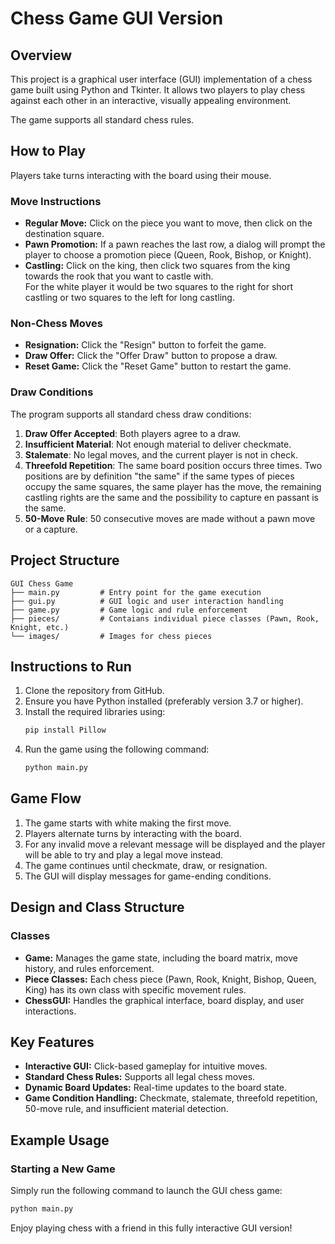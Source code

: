 # Chess Game GUI Version

## Overview

This project is a graphical user interface (GUI) implementation of a chess game built using Python and Tkinter. It allows two players to play chess against each other in an interactive, visually appealing environment.

The game supports all standard chess rules.

## How to Play

Players take turns interacting with the board using their mouse.

### Move Instructions

- **Regular Move:** Click on the piece you want to move, then click on the destination square.
- **Pawn Promotion:** If a pawn reaches the last row, a dialog will prompt the player to choose a promotion piece (Queen, Rook, Bishop, or Knight).
- **Castling:** Click on the king, then click two squares from the king towards the rook that you want to castle with. <br/>
  For the white player it would be two squares to the right for short castling or two squares to the left for long castling.

### Non-Chess Moves

- **Resignation:** Click the "Resign" button to forfeit the game.
- **Draw Offer:** Click the "Offer Draw" button to propose a draw.
- **Reset Game:** Click the "Reset Game" button to restart the game.

### Draw Conditions 

The program supports all standard chess draw conditions:

1. **Draw Offer Accepted**: Both players agree to a draw.
2. **Insufficient Material**: Not enough material to deliver checkmate.
3. **Stalemate**: No legal moves, and the current player is not in check.
4. **Threefold Repetition**: The same board position occurs three times. Two positions are by definition "the same" if the same types of pieces occupy the same squares, the same player has the move, the remaining castling rights are the same and the possibility to capture en passant is the same.
5. **50-Move Rule**: 50 consecutive moves are made without a pawn move or a capture.


## Project Structure

```
GUI Chess Game
├── main.py         # Entry point for the game execution
├── gui.py          # GUI logic and user interaction handling
├── game.py         # Game logic and rule enforcement
├── pieces/         # Contaians individual piece classes (Pawn, Rook, Knight, etc.)
└── images/         # Images for chess pieces
```

## Instructions to Run

1. Clone the repository from GitHub.
2. Ensure you have Python installed (preferably version 3.7 or higher).
3. Install the required libraries using:
   ```bash
   pip install Pillow
   ```
4. Run the game using the following command:
   ```bash
   python main.py
   ```

## Game Flow

1. The game starts with white making the first move.
2. Players alternate turns by interacting with the board.
3. For any invalid move a relevant message will be displayed and the player will be able to try and play a legal move instead.
4. The game continues until checkmate, draw, or resignation.
5. The GUI will display messages for game-ending conditions.

## Design and Class Structure

### Classes

- **Game:** Manages the game state, including the board matrix, move history, and rules enforcement.
- **Piece Classes:** Each chess piece (Pawn, Rook, Knight, Bishop, Queen, King) has its own class with specific movement rules.
- **ChessGUI:** Handles the graphical interface, board display, and user interactions.

## Key Features

- **Interactive GUI:** Click-based gameplay for intuitive moves.
- **Standard Chess Rules:** Supports all legal chess moves.
- **Dynamic Board Updates:** Real-time updates to the board state.
- **Game Condition Handling:** Checkmate, stalemate, threefold repetition, 50-move rule, and insufficient material detection.

## Example Usage

### Starting a New Game

Simply run the following command to launch the GUI chess game:

```bash
python main.py
```

Enjoy playing chess with a friend in this fully interactive GUI version!
